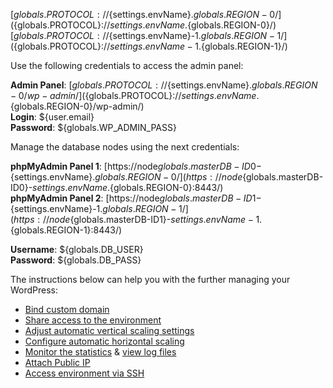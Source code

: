 [${globals.PROTOCOL}://${settings.envName}.${globals.REGION-0}/](${globals.PROTOCOL}://${settings.envName}.${globals.REGION-0}/)   
[${globals.PROTOCOL}://${settings.envName}-1.${globals.REGION-1}/](${globals.PROTOCOL}://${settings.envName}-1.${globals.REGION-1}/)

Use the following credentials to access the admin panel:

**Admin Panel**: [${globals.PROTOCOL}://${settings.envName}.${globals.REGION-0}/wp-admin/](${globals.PROTOCOL}://${settings.envName}.${globals.REGION-0}/wp-admin/)  
**Login**: ${user.email}  
**Password**: ${globals.WP_ADMIN_PASS}  

Manage the database nodes using the next credentials:

**phpMyAdmin Panel 1**: [https://node${globals.masterDB-ID0}-${settings.envName}.${globals.REGION-0}/](https://node${globals.masterDB-ID0}-${settings.envName}.${globals.REGION-0}:8443/)   
**phpMyAdmin Panel 2**: [https://node${globals.masterDB-ID1}-${settings.envName}-1.${globals.REGION-1}/](https://node${globals.masterDB-ID1}-${settings.envName}-1.${globals.REGION-1}:8443/)

**Username**: ${globals.DB_USER}    
**Password**: ${globals.DB_PASS}  

The instructions below can help you with the further managing your WordPress:

* [Bind custom domain](https://docs.jelastic.com/custom-domain-via-cname)
* [Share access to the environment](http://docs.jelastic.com/share-environment)
* [Adjust automatic vertical scaling settings](http://docs.jelastic.com/automatic-vertical-scaling)
* [Configure automatic horizontal scaling](http://docs.jelastic.com/automatic-horizontal-scaling)
* [Monitor the statistics](http://docs.jelastic.com/view-app-statistics) & [view log files](https://docs.jelastic.com/view-log-files)
* [Attach Public IP](https://docs.jelastic.com/public-ip)
* [Access environment via SSH](https://docs.jelastic.com/ssh-access)
